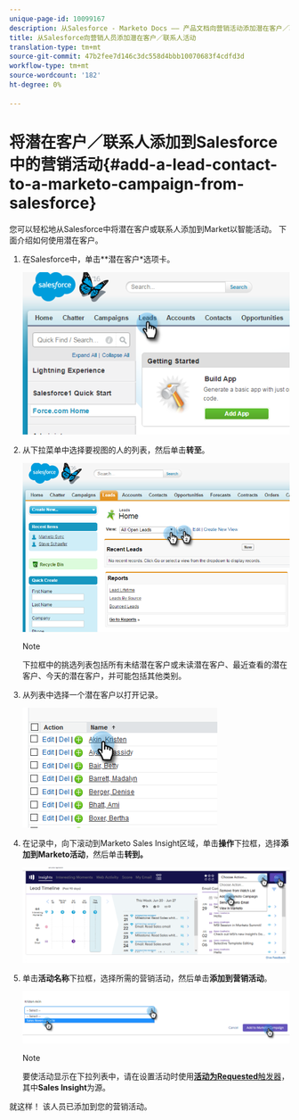 ```yaml
---
unique-page-id: 10099167
description: 从Salesforce - Marketo Docs —— 产品文档向营销活动添加潜在客户／联系人
title: 从Salesforce向营销人员添加潜在客户／联系人活动
translation-type: tm+mt
source-git-commit: 47b2fee7d146c3dc558d4bbb10070683f4cdfd3d
workflow-type: tm+mt
source-wordcount: '182'
ht-degree: 0%

---
```



# 将潜在客户／联系人添加到Salesforce中的营销活动{#add-a-lead-contact-to-a-marketo-campaign-from-salesforce}

您可以轻松地从Salesforce中将潜在客户或联系人添加到Market以智能活动。 下面介绍如何使用潜在客户。

1. 在Salesforce中，单击**潜在客户*选项卡。

   ![](assets/image2016-3-22-9-3a18-3a36.png)

1. 从下拉菜单中选择要视图的人的列表，然后单击&#x200B;**转至**。

   ![](assets/image2016-3-22-9-3a24-3a6.png)

   >[!NOTE]
   >
   >下拉框中的挑选列表包括所有未结潜在客户或未读潜在客户、最近查看的潜在客户、今天的潜在客户，并可能包括其他类别。

1. 从列表中选择一个潜在客户以打开记录。

   ![](assets/three.png)

1. 在记录中，向下滚动到Marketo Sales Insight区域，单击&#x200B;**操作**&#x200B;下拉框，选择&#x200B;**添加到Marketo活动**，然后单击&#x200B;**转到。**

   ![](assets/four.png)

1. 单击&#x200B;**活动名称**&#x200B;下拉框，选择所需的营销活动，然后单击&#x200B;**添加到营销活动**。

   ![](assets/five.png)

   >[!NOTE]
   >
   >要使活动显示在下拉列表中，请在设置活动时使用&#x200B;[**活动为Requested**&#x200B;触发器](../../../../../../product-docs/core-marketo-concepts/smart-campaigns/using-smart-campaigns/setting-up-a-trigger-smart-campaign-for-sales-using-campaign-is-requested.md)，其中&#x200B;**Sales Insight**&#x200B;为源。

就这样！ 该人员已添加到您的营销活动。